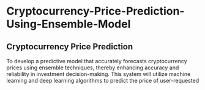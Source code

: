 # Cryptocurrency-Price-Prediction-Using-Ensemble-Model

## Cryptocurrency Price Prediction
To develop a predictive model that accurately forecasts cryptocurrency prices using ensemble 
techniques, thereby enhancing accuracy and reliability in investment decision-making. 
This system will utilize machine learning and deep learning algorithms to predict the price of user-requested 


